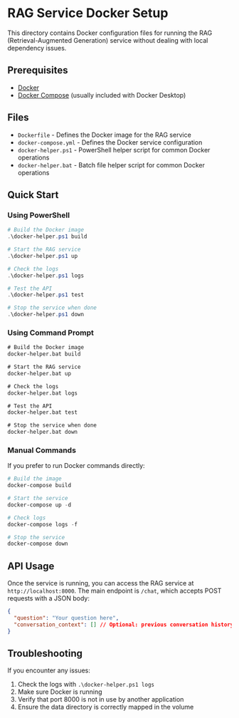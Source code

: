 # RAG Service Docker Setup

This directory contains Docker configuration files for running the RAG (Retrieval-Augmented Generation) service without dealing with local dependency issues.

## Prerequisites

- [Docker](https://www.docker.com/products/docker-desktop/)
- [Docker Compose](https://docs.docker.com/compose/install/) (usually included with Docker Desktop)

## Files

- `Dockerfile` - Defines the Docker image for the RAG service
- `docker-compose.yml` - Defines the Docker service configuration
- `docker-helper.ps1` - PowerShell helper script for common Docker operations
- `docker-helper.bat` - Batch file helper script for common Docker operations

## Quick Start

### Using PowerShell

```powershell
# Build the Docker image
.\docker-helper.ps1 build

# Start the RAG service
.\docker-helper.ps1 up

# Check the logs
.\docker-helper.ps1 logs

# Test the API
.\docker-helper.ps1 test

# Stop the service when done
.\docker-helper.ps1 down
```

### Using Command Prompt

```cmd
# Build the Docker image
docker-helper.bat build

# Start the RAG service
docker-helper.bat up

# Check the logs
docker-helper.bat logs

# Test the API
docker-helper.bat test

# Stop the service when done
docker-helper.bat down
```

### Manual Commands

If you prefer to run Docker commands directly:

```powershell
# Build the image
docker-compose build

# Start the service
docker-compose up -d

# Check logs
docker-compose logs -f

# Stop the service
docker-compose down
```

## API Usage

Once the service is running, you can access the RAG service at `http://localhost:8000`. The main endpoint is `/chat`, which accepts POST requests with a JSON body:

```json
{
  "question": "Your question here",
  "conversation_context": [] // Optional: previous conversation history
}
```

## Troubleshooting

If you encounter any issues:

1. Check the logs with `.\docker-helper.ps1 logs`
2. Make sure Docker is running
3. Verify that port 8000 is not in use by another application
4. Ensure the data directory is correctly mapped in the volume
